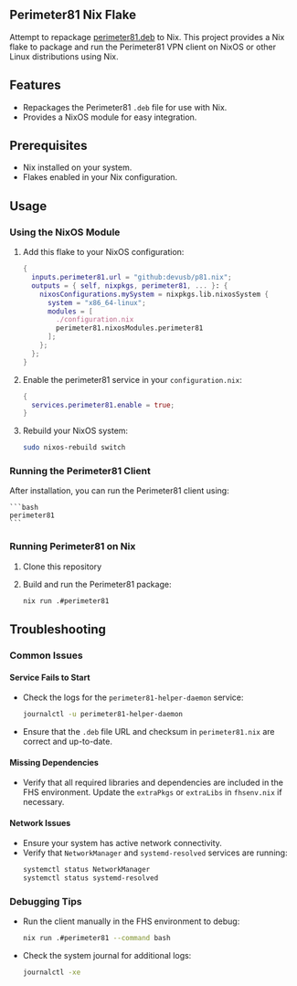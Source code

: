 ## Perimeter81 Nix Flake

Attempt to repackage [perimeter81.deb](https://support.perimeter81.com/docs/downloading-the-agent) to Nix.
This project provides a Nix flake to package and run the Perimeter81 VPN client on NixOS or other Linux distributions using Nix.

## Features

- Repackages the Perimeter81 `.deb` file for use with Nix.
- Provides a NixOS module for easy integration.

## Prerequisites

- Nix installed on your system.
- Flakes enabled in your Nix configuration.

## Usage


### Using the NixOS Module

1. Add this flake to your NixOS configuration:

    ```nix
    {
      inputs.perimeter81.url = "github:devusb/p81.nix";
      outputs = { self, nixpkgs, perimeter81, ... }: {
        nixosConfigurations.mySystem = nixpkgs.lib.nixosSystem {
          system = "x86_64-linux";
          modules = [
            ./configuration.nix
            perimeter81.nixosModules.perimeter81
          ];
        };
      };
    }
    ```

2. Enable the perimeter81 service in your `configuration.nix`:

    ```nix
    {
      services.perimeter81.enable = true;
    }
    ```

3. Rebuild your NixOS system:

    ```bash
    sudo nixos-rebuild switch
    ```

### Running the Perimeter81 Client

After installation, you can run the Perimeter81 client using:

    ```bash
    perimeter81
    ```

### Running Perimeter81 on Nix

1. Clone this repository
2. Build and run the Perimeter81 package:

    ```bash
    nix run .#perimeter81
    ```

## Troubleshooting

### Common Issues

#### Service Fails to Start
- Check the logs for the `perimeter81-helper-daemon` service:
    ```bash
    journalctl -u perimeter81-helper-daemon
    ```
- Ensure that the `.deb` file URL and checksum in `perimeter81.nix` are correct and up-to-date.

#### Missing Dependencies
- Verify that all required libraries and dependencies are included in the FHS environment. Update the `extraPkgs` or `extraLibs` in `fhsenv.nix` if necessary.

#### Network Issues
- Ensure your system has active network connectivity.
- Verify that `NetworkManager` and `systemd-resolved` services are running:
    ```bash
    systemctl status NetworkManager
    systemctl status systemd-resolved
    ```

### Debugging Tips
- Run the client manually in the FHS environment to debug:
    ```bash
    nix run .#perimeter81 --command bash
    ```
- Check the system journal for additional logs:
    ```bash
    journalctl -xe
    ```

